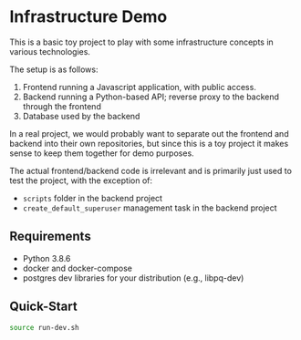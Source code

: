 # Infrastructure Demo

This is a basic toy project to play with some infrastructure concepts in
various technologies.

The setup is as follows:

1. Frontend running a Javascript application, with public access.
2. Backend running a Python-based API; reverse proxy to the backend through the
   frontend
3. Database used by the backend

In a real project, we would probably want to separate out the frontend and
backend into their own repositories, but since this is a toy project it makes
sense to keep them together for demo purposes.

The actual frontend/backend code is irrelevant and is primarily just used to
test the project, with the exception of:

* `scripts` folder in the backend project
* `create_default_superuser` management task in the backend project


## Requirements

* Python 3.8.6
* docker and docker-compose
* postgres dev libraries for your distribution (e.g., libpq-dev)


## Quick-Start

```bash
source run-dev.sh
```
